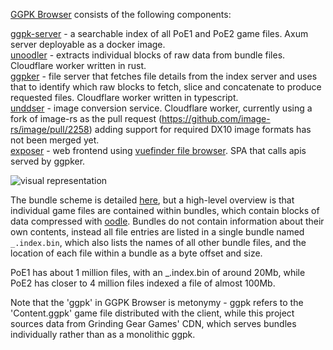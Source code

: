 [GGPK Browser](https://www.ggpk.exposed) consists of the following components:

[ggpk-server](https://github.com/ggpk-exposed/ggpk-index-server) - a searchable index of all PoE1 and PoE2 game files. Axum server deployable as a docker image.  
[unoodler](https://github.com/ggpk-exposed/unoodler) - extracts individual blocks of raw data from bundle files. Cloudflare worker written in rust.  
[ggpker](https://github.com/ggpk-exposed/ggpker) - file server that fetches file details from the index server and uses that to identify which raw blocks to fetch, slice and concatenate to produce requested files. Cloudflare worker written in typescript.  
[unddser](https://github.com/ggpk-exposed/unddser) - image conversion service. Cloudflare worker, currently using a fork of image-rs as the pull request (https://github.com/image-rs/image/pull/2258) adding support for required DX10 image formats has not been merged yet.  
[exposer](https://github.com/ggpk-exposed/exposer) - web frontend using [vuefinder file browser](https://github.com/n1crack/vuefinder). SPA that calls apis served by ggpker.  

![visual representation](https://github.com/user-attachments/assets/e0c954fb-8d20-4da9-a604-88b518541968)

The bundle scheme is detailed [here](https://github.com/poe-tool-dev/ggpk.discussion/wiki/Bundle-scheme), but a high-level overview is that individual game files are contained within bundles, which contain blocks of data compressed with [oodle](https://www.radgametools.com/oodle.htm). Bundles do not contain information about their own contents, instead all file entries are listed in a single bundle named `_.index.bin`, which also lists the names of all other bundle files, and the location of each file within a bundle as a byte offset and size.

PoE1 has about 1 million files, with an _.index.bin of around 20Mb, while PoE2 has closer to 4 million files indexed a file of almost 100Mb.

Note that the 'ggpk' in GGPK Browser is metonymy - ggpk refers to the 'Content.ggpk' game file distributed with the client, while this project sources data from Grinding Gear Games' CDN, which serves bundles individually rather than as a monolithic ggpk.

